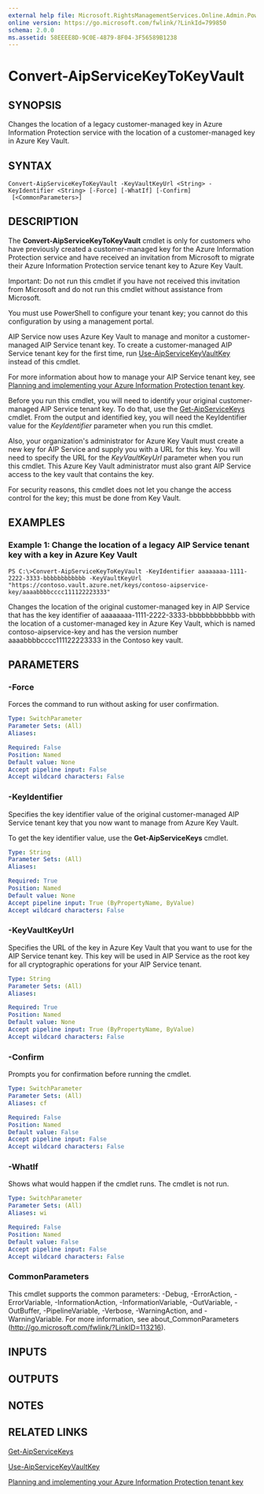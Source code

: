 ```yaml
---
external help file: Microsoft.RightsManagementServices.Online.Admin.PowerShell.dll-Help.xml
online version: https://go.microsoft.com/fwlink/?LinkId=799850
schema: 2.0.0
ms.assetid: 58EEEE8D-9C0E-4879-8F04-3F56589B1238
---
```


# Convert-AipServiceKeyToKeyVault

## SYNOPSIS
Changes the location of a legacy customer-managed key in Azure Information Protection service with the location of a customer-managed key in Azure Key Vault.

## SYNTAX

```
Convert-AipServiceKeyToKeyVault -KeyVaultKeyUrl <String> -KeyIdentifier <String> [-Force] [-WhatIf] [-Confirm]
 [<CommonParameters>]
```

## DESCRIPTION
The **Convert-AipServiceKeyToKeyVault** cmdlet is only for customers who have previously created a customer-managed key for the Azure Information Protection service and have received an invitation from Microsoft to migrate their Azure Information Protection service tenant key to Azure Key Vault.

Important: Do not run this cmdlet if you have not received this invitation from Microsoft and do not run this cmdlet without assistance from Microsoft.

You must use PowerShell to configure your tenant key; you cannot do this configuration by using a management portal.

AIP Service now uses Azure Key Vault to manage and monitor a customer-managed AIP Service tenant key. To create a customer-managed AIP Service tenant key for the first time, run [Use-AipServiceKeyVaultKey](./Use-AipServiceKeyVaultKey.md) instead of this cmdlet.

For more information about how to manage your AIP Service tenant key, see [Planning and implementing your Azure Information Protection tenant key](https://docs.microsoft.com/information-protection/plan-design/plan-implement-tenant-key).

Before you run this cmdlet, you will need to identify your original customer-managed AIP Service tenant key. To do that, use the [Get-AipServiceKeys](./Get-AipServiceKeys.md) cmdlet. From the output and identified key, you will need the KeyIdentifier value for the *KeyIdentifier* parameter when you run this cmdlet.

Also, your organization's administrator for Azure Key Vault must create a new key for AIP Service and supply you with a URL for this key. You will need to specify the URL for the *KeyVaultKeyUrl* parameter when you run this cmdlet. This Azure Key Vault administrator must also grant AIP Service access to the key vault that contains the key.

For security reasons, this cmdlet does not let you change the access control for the key; this must be done from Key Vault.

## EXAMPLES

### Example 1: Change the location of a legacy AIP Service tenant key with a key in Azure Key Vault
```
PS C:\>Convert-AipServiceKeyToKeyVault -KeyIdentifier aaaaaaaa-1111-2222-3333-bbbbbbbbbbbb -KeyVaultKeyUrl "https://contoso.vault.azure.net/keys/contoso-aipservice-key/aaaabbbbcccc111122223333"
```

Changes the location of the original customer-managed key in AIP Service that has the key identifier of aaaaaaaa-1111-2222-3333-bbbbbbbbbbbb with the location of a customer-managed key in Azure Key Vault, which is named contoso-aipservice-key and has the version number aaaabbbbcccc111122223333 in the Contoso key vault.

## PARAMETERS

### -Force
Forces the command to run without asking for user confirmation.

```yaml
Type: SwitchParameter
Parameter Sets: (All)
Aliases:

Required: False
Position: Named
Default value: None
Accept pipeline input: False
Accept wildcard characters: False
```

### -KeyIdentifier
Specifies the key identifier value of the original customer-managed AIP Service tenant key that you now want to manage from Azure Key Vault.

To get the key identifier value, use the **Get-AipServiceKeys** cmdlet.

```yaml
Type: String
Parameter Sets: (All)
Aliases:

Required: True
Position: Named
Default value: None
Accept pipeline input: True (ByPropertyName, ByValue)
Accept wildcard characters: False
```

### -KeyVaultKeyUrl
Specifies the URL of the key in Azure Key Vault that you want to use for the AIP Service tenant key. This key will be used in AIP Service as the root key for all cryptographic operations for your AIP Service tenant.

```yaml
Type: String
Parameter Sets: (All)
Aliases:

Required: True
Position: Named
Default value: None
Accept pipeline input: True (ByPropertyName, ByValue)
Accept wildcard characters: False
```

### -Confirm
Prompts you for confirmation before running the cmdlet.

```yaml
Type: SwitchParameter
Parameter Sets: (All)
Aliases: cf

Required: False
Position: Named
Default value: False
Accept pipeline input: False
Accept wildcard characters: False
```

### -WhatIf
Shows what would happen if the cmdlet runs. The cmdlet is not run.

```yaml
Type: SwitchParameter
Parameter Sets: (All)
Aliases: wi

Required: False
Position: Named
Default value: False
Accept pipeline input: False
Accept wildcard characters: False
```

### CommonParameters
This cmdlet supports the common parameters: -Debug, -ErrorAction, -ErrorVariable, -InformationAction, -InformationVariable, -OutVariable, -OutBuffer, -PipelineVariable, -Verbose, -WarningAction, and -WarningVariable. For more information, see about_CommonParameters (http://go.microsoft.com/fwlink/?LinkID=113216).

## INPUTS

## OUTPUTS

## NOTES

## RELATED LINKS

[Get-AipServiceKeys](./Get-AipServiceKeys.md)

[Use-AipServiceKeyVaultKey](./Use-AipServiceKeyVaultKey.md)

[Planning and implementing your Azure Information Protection tenant key](https://docs.microsoft.com/information-protection/plan-design/plan-implement-tenant-key)
